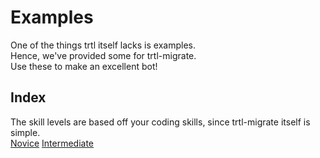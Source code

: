 # Examples
One of the things trtl itself lacks is examples.<br>
Hence, we've provided some for trtl-migrate.<br>
Use these to make an excellent bot!

## Index
The skill levels are based off your coding skills, since trtl-migrate itself is simple.<br>
[Novice](https://github.com/VillainsRule4000/trtl-migrate/blob/main/examples/novice.js)
[Intermediate](https://github.com/VillainsRule4000/trtl-migrate/blob/main/examples/intermediate.js)
